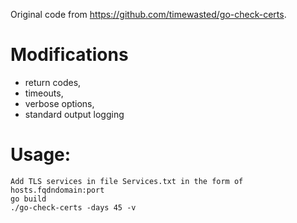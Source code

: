 
Original code from https://github.com/timewasted/go-check-certs.  

# Modifications 
 - return codes,
 - timeouts,
 - verbose options,
 - standard output logging

# Usage: 
```
Add TLS services in file Services.txt in the form of hosts.fqdndomain:port
go build
./go-check-certs -days 45 -v 
```
